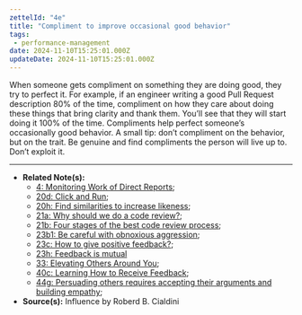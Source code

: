 ```yaml
---
zettelId: "4e"
title: "Compliment to improve occasional good behavior"
tags:
 - performance-management
date: 2024-11-10T15:25:01.000Z
updateDate: 2024-11-10T15:25:01.000Z
---
```


When someone gets compliment on something they are doing good, they try to perfect it. For example, if an engineer writing a good Pull Request description 80% of the time, compliment on how they care about doing these things that bring clarity and thank them. You’ll see that they will start doing it 100% of the time. Compliments help perfect someone’s occasionally good behavior. A small tip: don’t compliment on the behavior, but on the trait. Be genuine and find compliments the person will live up to. Don’t exploit it.

---

- **Related Note(s):**
  - [4: Monitoring Work of Direct Reports](/notes/4/);
  - [20d: Click and Run](/notes/20d/);
  - [20h: Find similarities to increase likeness](/notes/20h/);
  - [21a: Why should we do a code review?](/notes/21a/);
  - [21b: Four stages of the best code review process](/notes/21b/);
  - [23b1: Be careful with obnoxious aggression](/notes/23b1/);
  - [23c: How to give positive feedback?](/notes/23c/);
  - ​[23h: Feedback is mutual](/notes/23h/)​
  - [33: Elevating Others Around You](/notes/33/);
  - [40c: Learning How to Receive Feedback](/notes/40c/);
  - [44g: Persuading others requires accepting their arguments and building empathy](/notes/44g/);
- **Source(s):** Influence by Roberd B. Cialdini
